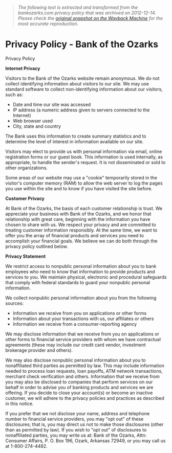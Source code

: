 > *The following text is extracted and transformed from the bankozarks.com privacy policy that was archived on 2012-12-14. Please check the [original snapshot on the Wayback Machine](https://web.archive.org/web/20121214051528id_/http%3A//www.bankozarks.com/privacy-policy.php) for the most accurate reproduction.*

# Privacy Policy - Bank of the Ozarks

Privacy Policy 

**Internet Privacy**

Visitors to the Bank of the Ozarks website remain anonymous. We do not collect identifying information about visitors to our site. We may use standard software to collect non-identifying information about our visitors, such as:

  * Date and time our site was accessed
  * IP address (a numeric address given to servers connected to the Internet)
  * Web browser used
  * City, state and country



The Bank uses this information to create summary statistics and to determine the level of interest in information available on our site.

Visitors may elect to provide us with personal information via email, online registration forms or our guest book. This information is used internally, as appropriate, to handle the sender's request. It is not disseminated or sold to other organizations.

Some areas of our website may use a "cookie" temporarily stored in the visitor's computer memory (RAM) to allow the web server to log the pages you use within the site and to know if you have visited the site before.

**Customer Privacy**

At Bank of the Ozarks, the basis of each customer relationship is trust. We appreciate your business with Bank of the Ozarks, and we honor that relationship with great care, beginning with the information you have chosen to share with us. We respect your privacy and are committed to treating customer information responsibly. At the same time, we want to offer you the array of financial products and services you need to accomplish your financial goals. We believe we can do both through the privacy policy outlined below.

**Privacy Statement**

We restrict access to nonpublic personal information about you to bank employees who need to know that information to provide products and services to you. We maintain physical, electronic and procedural safeguards that comply with federal standards to guard your nonpublic personal information.

We collect nonpublic personal information about you from the following sources:

  * Information we receive from you on applications or other forms
  * Information about your transactions with us, our affiliates or others
  * Information we receive from a consumer-reporting agency



We may disclose information that we receive from you on applications or other forms to financial service providers with whom we have contractual agreements (these may include our credit card vendor, investment brokerage provider and others).

We may also disclose nonpublic personal information about you to nonaffiliated third parties as permitted by law. This may include information needed to process loan requests, loan payoffs, ATM network transactions, merchant check verification and others. Information that we receive from you may also be disclosed to companies that perform services on our behalf in order to advise you of banking products and services we are offering. If you decide to close your account(s) or become an inactive customer, we will adhere to the privacy policies and practices as described in this notice.

If you prefer that we not disclose your name, address and telephone number to financial service providers, you may "opt out" of these disclosures; that is, you may direct us not to make those disclosures (other than as permitted by law). If you wish to "opt out" of disclosures to nonaffiliated parties, you may write us at: Bank of the Ozarks, Attn: Consumer Affairs, P. O. Box 196, Ozark, Arkansas 72949, or you may call us at 1-800-274-4482.
